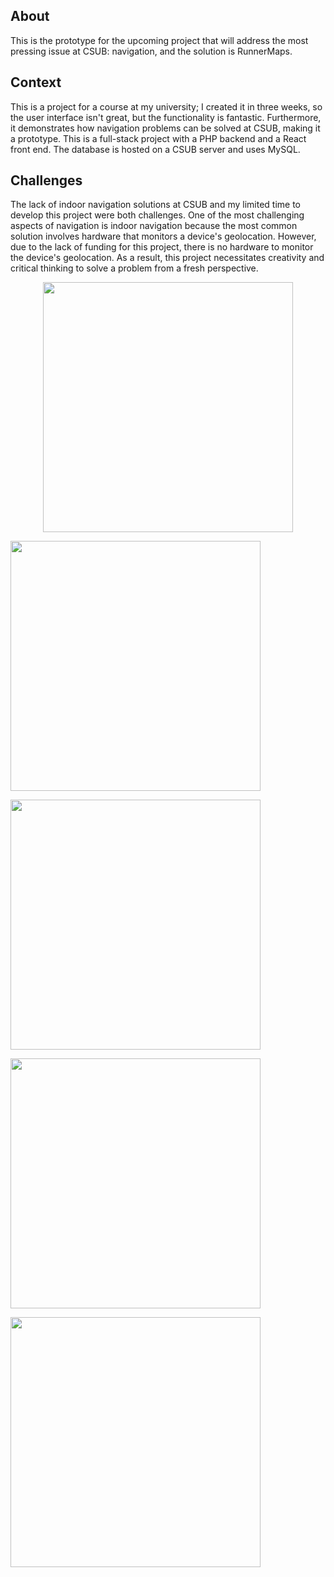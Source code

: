 ## About
This is the prototype for the upcoming project that will address the most pressing issue at CSUB: navigation, and the solution is RunnerMaps.

## Context
This is a project for a course at my university; I created it in three weeks, so the user interface isn't great, but the functionality is fantastic. Furthermore, it demonstrates how navigation problems can be solved at CSUB, making it a prototype.
This is a full-stack project with a PHP backend and a React front end. The database is hosted on a CSUB server and uses MySQL.

## Challenges 
The lack of indoor navigation solutions at CSUB and my limited time to develop this project were both challenges.
One of the most challenging aspects of navigation is indoor navigation because the most common solution involves hardware that monitors a device's geolocation.
However, due to the lack of funding for this project, there is no hardware to monitor the device's geolocation.
As a result, this project necessitates creativity and critical thinking to solve a problem from a fresh perspective.


<p align="center" width="100%"><img 
      src="https://jtagaca.live/images/RunnerMaps1.png" 
      height=400px 
   />
      </p>

         
                                                    

   <img 
      src="https://jtagaca.live/images/RunnerMaps2.png" 
      height=400px 
   />
   
   <img 
      src="https://jtagaca.live/images/RunnerMaps3.gif" 
      height=400px 
   />

<img 
      src="/public/RunnerMaps4-2.gif" 
      height=400px 
   />

<img 
      src="/public/RunnerMaps5.gif" 
      height=400px 
   />
   
  
   
